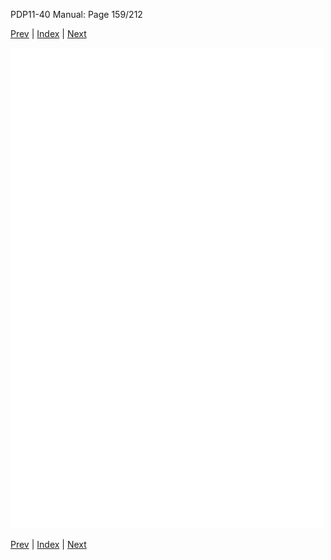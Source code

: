 PDP11-40 Manual: Page 159/212

[Prev](pdp11-40-000158.html) | [Index](index.html) | [Next](pdp11-40-000160.html)

![](pdp11-40-000159.gif)

[Prev](pdp11-40-000158.html) | [Index](index.html) | [Next](pdp11-40-000160.html)


